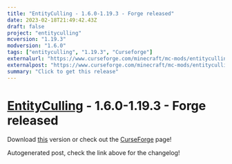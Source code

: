 ```yaml
---
title: "EntityCulling - 1.6.0-1.19.3 - Forge released"
date: 2023-02-18T21:49:42.43Z
draft: false
project: "entityculling"
mcversion: "1.19.3"
modversion: "1.6.0"
tags: ["entityculling", "1.19.3", "Curseforge"]
externalurl: "https://www.curseforge.com/minecraft/mc-mods/entityculling/files/4401892"
externalpost: "https://www.curseforge.com/minecraft/mc-mods/entityculling/files/4401892"
summary: "Click to get this release"
---
```

# [EntityCulling](/project/entityculling) - 1.6.0-1.19.3 - Forge released
Download [this](https://www.curseforge.com/minecraft/mc-mods/entityculling/files/4401892) version or check out the [CurseForge](https://www.curseforge.com/minecraft/mc-mods/entityculling) page!

Autogenerated post, check the link above for the changelog!
